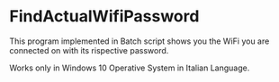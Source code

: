 # FindActualWifiPassword
This program implemented in Batch script shows you the WiFi you are connected on with its rispective password.

Works only in Windows 10 Operative System in Italian Language.
